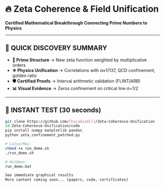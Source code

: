 # 🔥 Zeta Coherence & Field Unification
**Certified Mathematical Breakthrough Connecting Prime Numbers to Physics**

---

## 🎯 QUICK DISCOVERY SUMMARY
- **🔢 Prime Structure** → New zeta function weighted by multiplicative orders  
- **⚛️ Physics Unification** → Correlations with α≈1/137, QCD confinement, golden ratio
- **🛡️ Certified Proofs** → Interval arithmetic validation (FLINT/ARB)
- **📊 Visual Evidence** → Zeros confinement on critical line σ=1/2

---

## 🚀 INSTANT TEST (30 seconds)
```bash
git clone https://github.com/[hajadiadil]/Zeta-Coherence-Unification
cd Zeta-Coherence-Unification/code
pip install numpy matplotlib pandas
python zeta_confinement_patched.py

# Linux/Mac:
chmod +x run_demo.sh
./run_demo.sh

# Windows:
run_demo.bat

See immediate graphical results
More content coming soon... (papers, code, certificates)
